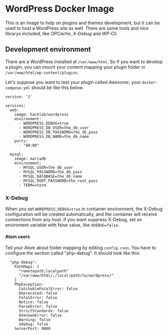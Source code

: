 # WordPress Docker Image

This is an image to help on plugins and themes development, but it
can be used to host a WordPress site as well. There are some tools
and nice librarys included, like *OPCache*, *X-Debug* and *WP-Cli*.


## Development environment

There are a WordPress installed at `/var/www/html`. So if you want
to develop a plugin, you can mount your content mapping your plugin
folder in `/var/www/html/wp-content/plugins`.

Let's suppose you want to test your plugin called *Awesome*, your
`docker-compose.yml` should be like this below.

```
version: '2'

services:
  web:
    image: hacklab/wordpress
    environment:
      - WORDPRESS_DEBUG=true
      - WORDPRESS_DB_USER=the_db_user
      - WORDPRESS_DB_PASSWORD=the_db_pass
      - WORDPRESS_DB_NAME=the_db_name
    ports:
      - "80:80"

  mysql:
    image: mariadb
    environment:
      - MYSQL_USER=the_db_user
      - MYSQL_PASSWORD=the_db_pass
      - MYSQL_DATABASE=the_db_name
      - MYSQL_ROOT_PASSWORD=the_root_pass
      - TERM=xterm
```


### X-Debug

When you set `WORDPRESS_DEBUG=true` in container environment, the X-Debug
configuration will be created automatically, and the container will
receive connections from any host. If you want suppress X-Debug,
set an enviroment variable with false value, like `XDEBUG=false`.

#### Atom users

Tell your Atom about folder mapping by editing `config.cson`. You have
to configure the section called "php-debug". It should look like this:

```
  "php-debug":
    PathMaps: [
      "remotepath;localpath"
      "/var/www/html/;/local/path/to/wordpress/"
    ]
    PhpException:
      CatchableFatalError: false
      Deprecated: false
      FatalError: false
      Notice: false
      ParseError: false
      StrictStandards: false
      UnknownError: false
      Warning: false
      Xdebug: false
    ServerPort: 9000
```
